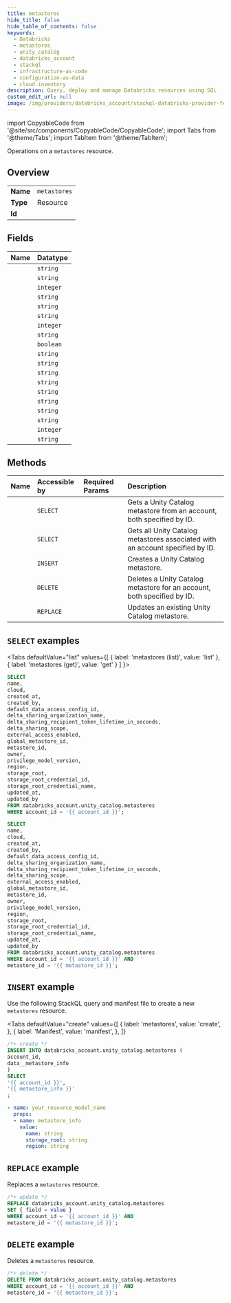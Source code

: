 ```yaml
---
title: metastores
hide_title: false
hide_table_of_contents: false
keywords:
  - Databricks
  - metastores
  - unity_catalog
  - databricks_account
  - stackql
  - infrastructure-as-code
  - configuration-as-data
  - cloud inventory
description: Query, deploy and manage Databricks resources using SQL
custom_edit_url: null
image: /img/providers/databricks_account/stackql-databricks-provider-featured-image.png
---
```


import CopyableCode from '@site/src/components/CopyableCode/CopyableCode';
import Tabs from '@theme/Tabs';
import TabItem from '@theme/TabItem';

Operations on a <code>metastores</code> resource.  

## Overview
<table><tbody>
<tr><td><b>Name</b></td><td><code>metastores</code></td></tr>
<tr><td><b>Type</b></td><td>Resource</td></tr>
<tr><td><b>Id</b></td><td><CopyableCode code="databricks_account.unity_catalog.metastores" /></td></tr>
</tbody></table>

## Fields
| Name | Datatype |
|:-----|:---------|
| <CopyableCode code="name" /> | `string` |
| <CopyableCode code="cloud" /> | `string` |
| <CopyableCode code="created_at" /> | `integer` |
| <CopyableCode code="created_by" /> | `string` |
| <CopyableCode code="default_data_access_config_id" /> | `string` |
| <CopyableCode code="delta_sharing_organization_name" /> | `string` |
| <CopyableCode code="delta_sharing_recipient_token_lifetime_in_seconds" /> | `integer` |
| <CopyableCode code="delta_sharing_scope" /> | `string` |
| <CopyableCode code="external_access_enabled" /> | `boolean` |
| <CopyableCode code="global_metastore_id" /> | `string` |
| <CopyableCode code="metastore_id" /> | `string` |
| <CopyableCode code="owner" /> | `string` |
| <CopyableCode code="privilege_model_version" /> | `string` |
| <CopyableCode code="region" /> | `string` |
| <CopyableCode code="storage_root" /> | `string` |
| <CopyableCode code="storage_root_credential_id" /> | `string` |
| <CopyableCode code="storage_root_credential_name" /> | `string` |
| <CopyableCode code="updated_at" /> | `integer` |
| <CopyableCode code="updated_by" /> | `string` |

## Methods
| Name | Accessible by | Required Params | Description |
|:-----|:--------------|:----------------|:------------|
| <CopyableCode code="get" /> | `SELECT` | <CopyableCode code="account_id, metastore_id" /> | Gets a Unity Catalog metastore from an account, both specified by ID. |
| <CopyableCode code="list" /> | `SELECT` | <CopyableCode code="account_id" /> | Gets all Unity Catalog metastores associated with an account specified by ID. |
| <CopyableCode code="create" /> | `INSERT` | <CopyableCode code="account_id" /> | Creates a Unity Catalog metastore. |
| <CopyableCode code="delete" /> | `DELETE` | <CopyableCode code="account_id, metastore_id" /> | Deletes a Unity Catalog metastore for an account, both specified by ID. |
| <CopyableCode code="update" /> | `REPLACE` | <CopyableCode code="account_id, metastore_id" /> | Updates an existing Unity Catalog metastore. |

## `SELECT` examples

<Tabs
    defaultValue="list"
    values={[
        { label: 'metastores (list)', value: 'list' },
        { label: 'metastores (get)', value: 'get' }
    ]
}>
<TabItem value="list">

```sql
SELECT
name,
cloud,
created_at,
created_by,
default_data_access_config_id,
delta_sharing_organization_name,
delta_sharing_recipient_token_lifetime_in_seconds,
delta_sharing_scope,
external_access_enabled,
global_metastore_id,
metastore_id,
owner,
privilege_model_version,
region,
storage_root,
storage_root_credential_id,
storage_root_credential_name,
updated_at,
updated_by
FROM databricks_account.unity_catalog.metastores
WHERE account_id = '{{ account_id }}';
```

</TabItem>
<TabItem value="get">

```sql
SELECT
name,
cloud,
created_at,
created_by,
default_data_access_config_id,
delta_sharing_organization_name,
delta_sharing_recipient_token_lifetime_in_seconds,
delta_sharing_scope,
external_access_enabled,
global_metastore_id,
metastore_id,
owner,
privilege_model_version,
region,
storage_root,
storage_root_credential_id,
storage_root_credential_name,
updated_at,
updated_by
FROM databricks_account.unity_catalog.metastores
WHERE account_id = '{{ account_id }}' AND
metastore_id = '{{ metastore_id }}';
```

</TabItem>
</Tabs>

## `INSERT` example

Use the following StackQL query and manifest file to create a new <code>metastores</code> resource.

<Tabs
    defaultValue="create"
    values={[
        { label: 'metastores', value: 'create', },
        { label: 'Manifest', value: 'manifest', },
    ]}
>
<TabItem value="create">

```sql
/*+ create */
INSERT INTO databricks_account.unity_catalog.metastores (
account_id,
data__metastore_info
)
SELECT 
'{{ account_id }}',
'{{ metastore_info }}'
;
```

</TabItem>
<TabItem value="manifest">

```yaml
- name: your_resource_model_name
  props:
  - name: metastore_info
    value:
      name: string
      storage_root: string
      region: string

```

</TabItem>
</Tabs>

## `REPLACE` example

Replaces a <code>metastores</code> resource.

```sql
/*+ update */
REPLACE databricks_account.unity_catalog.metastores
SET { field = value }
WHERE account_id = '{{ account_id }}' AND
metastore_id = '{{ metastore_id }}';
```

## `DELETE` example

Deletes a <code>metastores</code> resource.

```sql
/*+ delete */
DELETE FROM databricks_account.unity_catalog.metastores
WHERE account_id = '{{ account_id }}' AND
metastore_id = '{{ metastore_id }}';
```
